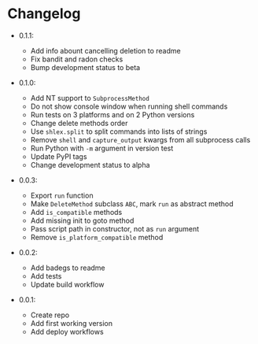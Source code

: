 # Changelog

- 0.1.1:
  - Add info abount cancelling deletion to readme
  - Fix bandit and radon checks
  - Bump development status to beta

- 0.1.0:
  - Add NT support to `SubprocessMethod`
  - Do not show console window when running shell commands
  - Run tests on 3 platforms and on 2 Python versions
  - Change delete methods order
  - Use `shlex.split` to split commands into lists of strings
  - Remove `shell` and `capture_output` kwargs from all subprocess calls
  - Run Python with `-m` argument in version test
  - Update PyPI tags
  - Change development status to alpha

- 0.0.3:
  - Export `run` function
  - Make `DeleteMethod` subclass `ABC`, mark `run` as abstract method
  - Add `is_compatible` methods
  - Add missing init to goto method
  - Pass script path in constructor, not as `run` argument
  - Remove `is_platform_compatible` method

- 0.0.2:
  - Add badegs to readme
  - Add tests
  - Update build workflow

- 0.0.1:
  - Create repo
  - Add first working version
  - Add deploy workflows
